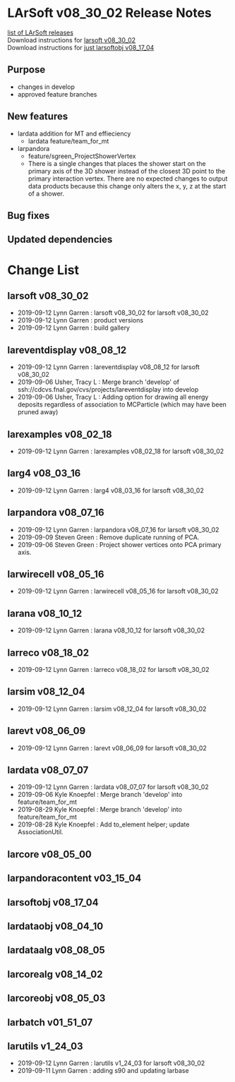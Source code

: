 # LArSoft v08_30_02 Release Notes



[list of LArSoft releases](LArSoft_release_list)  
Download instructions for [larsoft v08_30_02](http://scisoft.fnal.gov/scisoft/bundles/larsoft/v08_30_02/larsoft-v08_30_02.html)  
Download instructions for [just larsoftobj v08_17_04](http://scisoft.fnal.gov/scisoft/bundles/larsoftobj/v08_17_04/larsoftobj-v08_17_04.html)

## Purpose

-   changes in develop
-   approved feature branches

## New features

-   lardata addition for MT and effieciency
    -   lardata feature/team_for_mt
-   larpandora
    -   feature/sgreen_ProjectShowerVertex
    -   There is a single changes that places the shower start on the primary axis of the 3D shower instead of the closest 3D point to the primary interaction vertex. There are no expected changes to output data products because this change only alters the x, y, z at the start of a shower.

## Bug fixes

## Updated dependencies

# Change List

## larsoft v08_30_02

-   2019-09-12 Lynn Garren : larsoft v08_30_02 for larsoft v08_30_02
-   2019-09-12 Lynn Garren : product versions
-   2019-09-12 Lynn Garren : build gallery

## lareventdisplay v08_08_12

-   2019-09-12 Lynn Garren : lareventdisplay v08_08_12 for larsoft v08_30_02
-   2019-09-06 Usher, Tracy L : Merge branch 'develop' of ssh://cdcvs.fnal.gov/cvs/projects/lareventdisplay into develop
-   2019-09-06 Usher, Tracy L : Adding option for drawing all energy deposits regardless of association to MCParticle (which may have been pruned away)

## larexamples v08_02_18

-   2019-09-12 Lynn Garren : larexamples v08_02_18 for larsoft v08_30_02

## larg4 v08_03_16

-   2019-09-12 Lynn Garren : larg4 v08_03_16 for larsoft v08_30_02

## larpandora v08_07_16

-   2019-09-12 Lynn Garren : larpandora v08_07_16 for larsoft v08_30_02
-   2019-09-09 Steven Green : Remove duplicate running of PCA.
-   2019-09-06 Steven Green : Project shower vertices onto PCA primary axis.

## larwirecell v08_05_16

-   2019-09-12 Lynn Garren : larwirecell v08_05_16 for larsoft v08_30_02

## larana v08_10_12

-   2019-09-12 Lynn Garren : larana v08_10_12 for larsoft v08_30_02

## larreco v08_18_02

-   2019-09-12 Lynn Garren : larreco v08_18_02 for larsoft v08_30_02

## larsim v08_12_04

-   2019-09-12 Lynn Garren : larsim v08_12_04 for larsoft v08_30_02

## larevt v08_06_09

-   2019-09-12 Lynn Garren : larevt v08_06_09 for larsoft v08_30_02

## lardata v08_07_07

-   2019-09-12 Lynn Garren : lardata v08_07_07 for larsoft v08_30_02
-   2019-09-06 Kyle Knoepfel : Merge branch 'develop' into feature/team_for_mt
-   2019-08-29 Kyle Knoepfel : Merge branch 'develop' into feature/team_for_mt
-   2019-08-28 Kyle Knoepfel : Add to_element helper; update AssociationUtil.

## larcore v08_05_00

## larpandoracontent v03_15_04

## larsoftobj v08_17_04

## lardataobj v08_04_10

## lardataalg v08_08_05

## larcorealg v08_14_02

## larcoreobj v08_05_03

## larbatch v01_51_07

## larutils v1_24_03

-   2019-09-12 Lynn Garren : larutils v1_24_03 for larsoft v08_30_02
-   2019-09-11 Lynn Garren : adding s90 and updating larbase
